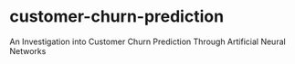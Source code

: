 # customer-churn-prediction
An Investigation into Customer Churn Prediction Through Artificial Neural Networks
